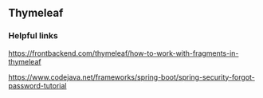 ## Thymeleaf

### Helpful links

https://frontbackend.com/thymeleaf/how-to-work-with-fragments-in-thymeleaf

https://www.codejava.net/frameworks/spring-boot/spring-security-forgot-password-tutorial
